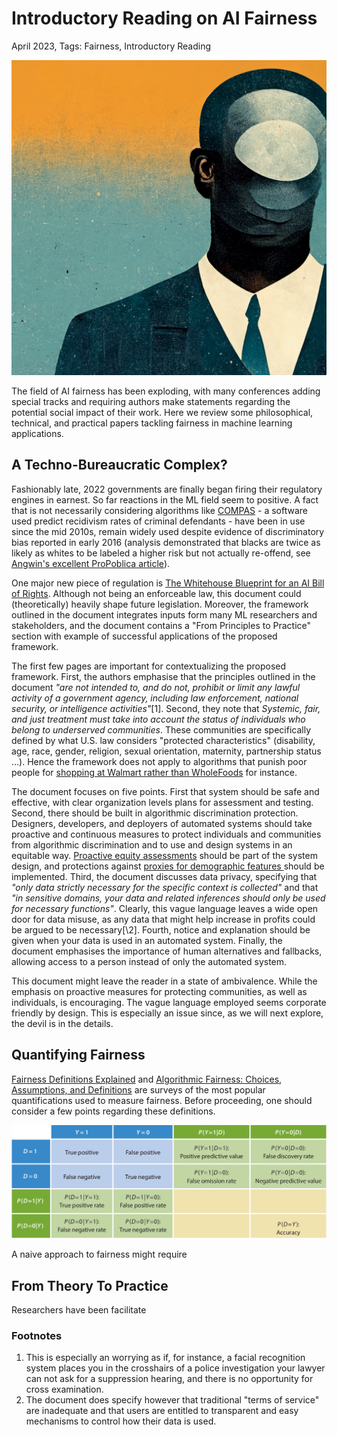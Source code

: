 # Introductory Reading on AI Fairness

April 2023, Tags:  Fairness, Introductory Reading

![img](./Blog/BlogImg/April2023_Fairness.png)

The field of AI fairness has been exploding, with many conferences adding special tracks and requiring authors make statements regarding the potential social impact of their work. Here we review some philosophical, technical, and practical papers tackling fairness in machine learning applications.

## A Techno-Bureaucratic Complex?
Fashionably late, 2022 governments are finally began firing their regulatory engines in earnest. So far reactions in the ML field seem to positive. A fact that is not necessarily considering algorithms like [COMPAS](https://en.wikipedia.org/wiki/COMPAS_(software)) - a software used predict recidivism rates of criminal defendants - have been in use since the mid 2010s,  remain widely used despite evidence of discriminatory bias reported in early 2016 (analysis demonstrated that blacks are twice as likely as whites to be labeled a higher risk but not actually re-offend, see [Angwin's excellent ProPoblica article](https://www.propublica.org/article/machine-bias-risk-assessments-in-criminal-sentencing)).

One major new piece of regulation is [The Whitehouse Blueprint for an AI Bill of Rights](https://www.whitehouse.gov/ostp/ai-bill-of-rights/). Although not being an enforceable law, this document could (theoretically) heavily shape future legislation. Moreover, the framework outlined in the document integrates inputs form many ML researchers and stakeholders, and the document contains a "From Principles to Practice" section with example of successful applications of the proposed framework.

The first few pages are important for contextualizing the proposed framework. First, the authors emphasise that the principles outlined in the document *"are not intended to, and do not, prohibit or limit any lawful activity of a government agency, including law enforcement, national security, or intelligence activities"*\[1\].  Second, they note that *Systemic, fair, and just treatment must take into account the status of individuals who belong to underserved communities*. These communities are specifically defined by what U.S. law considers "protected characteristics" (disability, age, race, gender, religion, sexual orientation, maternity, partnership status ...). Hence the framework does not apply to algorithms that punish poor people for [shopping at Walmart rather than WholeFoods](https://www.nytimes.com/2009/01/31/your-money/credit-and-debit-cards/31money.html) for instance.

The document focuses on five points. First that system should be safe and effective, with clear organization levels plans for assessment and  testing. Second, there should be built in algorithmic discrimination protection. Designers, developers, and deployers of automated systems should take proactive and continuous measures to protect individuals and communities from algorithmic discrimination and to use and design systems in an equitable way. <u>Proactive equity assessments</u> should be part of the system design, and protections against <u> proxies for demographic features </u> should be implemented. Third, the document discusses data privacy, specifying that *"only data strictly necessary for the specific context is collected"* and that *"in sensitive domains, your data and related inferences should only be used for necessary functions"*. Clearly, this vague language leaves a wide open door for data misuse, as any data that might help increase in profits could be argued to be necessary[\2\]. Fourth, notice and explanation should be given when your data is used in an automated system. Finally, the document emphasises the importance of human alternatives and fallbacks, allowing access to a person instead of only the automated system.
 
This document might leave the reader in a state of ambivalence. While the emphasis on proactive measures for protecting communities, as well as individuals, is encouraging. The vague language  employed seems corporate friendly by design. This is especially an issue since, as we will next explore, the devil is in the details.   

## Quantifying Fairness

[Fairness Definitions Explained](https://fairware.cs.umass.edu/papers/Verma.pdf) and [Algorithmic Fairness: Choices, Assumptions, and Definitions](https://www.annualreviews.org/doi/abs/10.1146/annurev-statistics-042720-125902) are surveys of the most popular quantifications used to measure fairness.  Before proceeding, one should consider a few points regarding these definitions.

![img](./Blog/BlogOther/AlgorithmicFairness.png)

A naive approach to fairness might require 

## From Theory To Practice

Researchers have been  facilitate    


### Footnotes
<p style="font-size:0.8em">
<ol>
<li> This is especially an worrying as if, for instance, a facial recognition system places you in the crosshairs of a police investigation your lawyer can not ask for a suppression hearing, and there is no opportunity for cross examination.</li>
<li> The document does specify however that traditional "terms of service" are inadequate and that users are entitled to transparent and easy mechanisms to control how their data is used.</li>
</ol>
</p>
